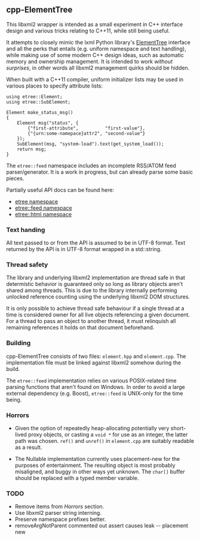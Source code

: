 
cpp-ElementTree
---------------

This libxml2 wrapper is intended as a small experiment in C++ interface design
and various tricks relating to C++11, while still being useful.

It attempts to closely mimic the lxml Python library's <a
href="http://lxml.de/tutorial.html">ElementTree</a> interface and all the perks
that entails (e.g. uniform namespace and text handling), while making use of
some modern C++ design ideas, such as automatic memory and ownership
management. It is intended to work *without surprises*, in other words all
libxml2 management quirks should be hidden.

When built with a C++11 compiler, uniform initializer lists may be used in
various places to specify attribute lists:

    using etree::Element;
    using etree::SubElement;
    
    Element make_status_msg()
    {
        Element msg("status", {
            {"first-attribute",          "first-value"},
            {"{urn:some-namepace}attr2", "second-value"}
        });
        SubElement(msg, "system-load").text(get_system_load());
        return msg;
    }

The ``etree::feed`` namespace includes an incomplete RSS/ATOM feed
parser/generator. It is a work in progress, but can already parse some basic
pieces.

Partially useful API docs can be found here:

 * <a href="http://dw.github.com/cpp-elementtree/namespaceetree.html">etree namespace</A>
 * <a href="http://dw.github.com/cpp-elementtree/namespaceetree_1_1feed.html">etree::feed namespace</a>
 * <a href="http://dw.github.com/cpp-elementtree/namespaceetree_1_1html.html">etree::html namespace</a>


### Text handing

All text passed to or from the API is assumed to be in UTF-8 format. Text
returned by the API is in UTF-8 format wrapped in a std::string.


### Thread safety

The library and underlying libxml2 implementation are thread safe in that
determistic behavior is guaranteed only so long as library objects aren't
shared among threads. This is due to the library internally performing unlocked
reference counting using the underlying libxml2 DOM structures.

It is only possible to achieve thread safe behaviour if a single thread at a
time is considered owner for all live objects referencing a given document. For
a thread to pass an object to another thread, it must relinquish all remaining
references it holds on that document beforehand.


### Building

cpp-ElementTree consists of two files: ``element.hpp`` and ``element.cpp``. The
implementation file must be linked against libxml2 somehow during the build.

The ``etree::feed`` implementation relies on various POSIX-related time parsing
functions that aren't found on Windows. In order to avoid a large external
dependency (e.g. Boost), ``etree::feed`` is UNIX-only for the time being.


### Horrors

 * Given the option of repeatedly heap-allocating potentially very short-lived
   proxy objects, or casting a ``void *`` for use as an integer, the latter
   path was chosen. ``ref()`` and ``unref()`` in ``element.cpp`` are suitably
   readable as a result.

 * The Nullable implementation currently uses placement-new for the purposes of
   entertainment. The resulting object is most probably misaligned, and buggy
   in other ways yet unknown. The ``char[]`` buffer should be replaced with a
   typed member variable.



### TODO

* Remove items from *Horrors* section.
* Use libxml2 parser string interning.
* Preserve namespace prefixes better.
* removeArgNotParent commented out assert causes leak -- placement new
